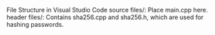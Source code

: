 File Structure in Visual Studio Code
source files/: Place main.cpp here.
header files/: Contains sha256.cpp and sha256.h, which are used for hashing passwords.
